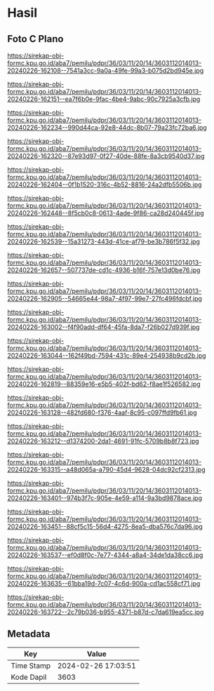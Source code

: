 # Hasil

## Foto C Plano

https://sirekap-obj-formc.kpu.go.id/aba7/pemilu/pdpr/36/03/11/20/14/3603112014013-20240226-162108--7541a3cc-9a0a-49fe-99a3-b075d2bd945e.jpg

https://sirekap-obj-formc.kpu.go.id/aba7/pemilu/pdpr/36/03/11/20/14/3603112014013-20240226-162151--ea7f6b0e-9fac-4be4-9abc-90c7925a3cfb.jpg

https://sirekap-obj-formc.kpu.go.id/aba7/pemilu/pdpr/36/03/11/20/14/3603112014013-20240226-162234--990d44ca-92e8-44dc-8b07-79a23fc72ba6.jpg

https://sirekap-obj-formc.kpu.go.id/aba7/pemilu/pdpr/36/03/11/20/14/3603112014013-20240226-162320--87e93d97-0f27-40de-88fe-8a3cb9540d37.jpg

https://sirekap-obj-formc.kpu.go.id/aba7/pemilu/pdpr/36/03/11/20/14/3603112014013-20240226-162404--0f1b1520-316c-4b52-8816-24a2dfb5506b.jpg

https://sirekap-obj-formc.kpu.go.id/aba7/pemilu/pdpr/36/03/11/20/14/3603112014013-20240226-162448--8f5cb0c8-0613-4ade-9f86-ca28d240445f.jpg

https://sirekap-obj-formc.kpu.go.id/aba7/pemilu/pdpr/36/03/11/20/14/3603112014013-20240226-162539--15a31273-443d-41ce-af79-be3b786f5f32.jpg

https://sirekap-obj-formc.kpu.go.id/aba7/pemilu/pdpr/36/03/11/20/14/3603112014013-20240226-162657--507737de-cd1c-4936-b16f-757e13d0be76.jpg

https://sirekap-obj-formc.kpu.go.id/aba7/pemilu/pdpr/36/03/11/20/14/3603112014013-20240226-162905--54665e44-98a7-4f97-99e7-27fc496fdcbf.jpg

https://sirekap-obj-formc.kpu.go.id/aba7/pemilu/pdpr/36/03/11/20/14/3603112014013-20240226-163002--f4f90add-df64-45fa-8da7-f26b027d939f.jpg

https://sirekap-obj-formc.kpu.go.id/aba7/pemilu/pdpr/36/03/11/20/14/3603112014013-20240226-163044--162f49bd-7594-431c-89e4-254938b9cd2b.jpg

https://sirekap-obj-formc.kpu.go.id/aba7/pemilu/pdpr/36/03/11/20/14/3603112014013-20240226-162819--88359e16-e5b5-402f-bd62-f8ae1f526582.jpg

https://sirekap-obj-formc.kpu.go.id/aba7/pemilu/pdpr/36/03/11/20/14/3603112014013-20240226-163128--482fd680-f376-4aaf-8c95-c097ffd9fb61.jpg

https://sirekap-obj-formc.kpu.go.id/aba7/pemilu/pdpr/36/03/11/20/14/3603112014013-20240226-163212--d1374200-2da1-4691-91fc-5709b8b8f723.jpg

https://sirekap-obj-formc.kpu.go.id/aba7/pemilu/pdpr/36/03/11/20/14/3603112014013-20240226-163315--a48d065a-a790-45d4-9628-04dc92cf2313.jpg

https://sirekap-obj-formc.kpu.go.id/aba7/pemilu/pdpr/36/03/11/20/14/3603112014013-20240226-163401--974b3f7c-905e-4e59-a114-9a3bd9878ace.jpg

https://sirekap-obj-formc.kpu.go.id/aba7/pemilu/pdpr/36/03/11/20/14/3603112014013-20240226-163451--88cf5c15-56d4-4275-8ea5-dba576c7da96.jpg

https://sirekap-obj-formc.kpu.go.id/aba7/pemilu/pdpr/36/03/11/20/14/3603112014013-20240226-163537--ef0d8f0c-7e77-4344-a8a4-34de1da38cc6.jpg

https://sirekap-obj-formc.kpu.go.id/aba7/pemilu/pdpr/36/03/11/20/14/3603112014013-20240226-163635--61bba19d-7c07-4c6d-900a-cd1ac558cf71.jpg

https://sirekap-obj-formc.kpu.go.id/aba7/pemilu/pdpr/36/03/11/20/14/3603112014013-20240226-163722--2c79b036-b955-4371-b87d-c7da619ea5cc.jpg


## Metadata

| Key        | Value               |
| ---------- | ------------------- |
| Time Stamp | 2024-02-26 17:03:51 |
| Kode Dapil | 3603                |



